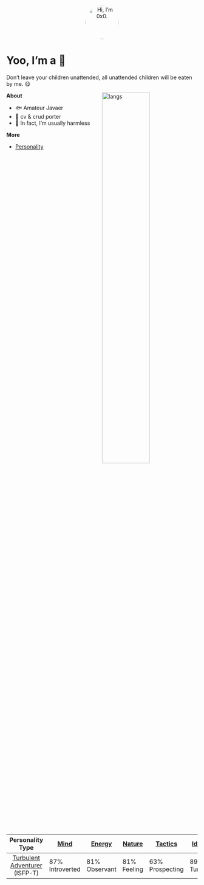 <div align="center" ><a href="https://soyrros.github.io"><img alt="Hi, I’m 0x0." style="border-radius: 100%; width: 5.5rem" src="https://s2.loli.net/2023/02/12/zR7PFGu14w9X8gn.jpg"/></a></div>

# Yoo, I’m a 👻
Don’t leave your children unattended, all unattended children will be eaten by me. 😋


<img align="right" width="50%" alt="langs" src="https://github-readme-stats.vercel.app/api/top-langs/?username=soyrros&layout=compact&theme=buefy&hide_border=true" />

**About**

- 🐟 Amateur Javaer
- 🧱 cv & crud porter
- 🥰 In fact, I’m usually harmless

**More**
- [Personality](https://www.16personalities.com/profiles/0c0f27b38dd1a)

| Personality Type | [Mind](https://www.16personalities.com/articles/mind-introverted-vs-extraverted) | [Energy](https://www.16personalities.com/articles/energy-intuitive-vs-observant) | [Nature](https://www.16personalities.com/articles/nature-thinking-vs-feeling) | [Tactics](https://www.16personalities.com/articles/tactics-judging-vs-prospecting) | [Identity](https://www.16personalities.com/articles/identity-assertive-vs-turbulent) |
|:---:|--|---|---|---|---|
| [Turbulent Adventurer](https://www.16personalities.com/isfp-personality) <br> (ISFP-T) | 87% <br> Introverted | 81% <br> Observant | 81% <br> Feeling | 63% <br> Prospecting  | 89% <br> Turbulent |


<!--
**soyrros/soyrros** is a ✨ _special_ ✨ repository because its `README.md` (this file) appears on your GitHub profile.

Here are some ideas to get you started:

- 🔭 I m currently working on ...
- 🌱 I’m currently learning ...
- 👯 I’m looking to collaborate on ...
- 🤔 I’m looking for help with ...
- 💬 Ask me about ...
- 📫 How to reach me: ...
- 😄 Pronouns: ...
- ⚡ Fun fact: ...
-->
